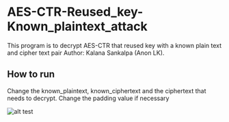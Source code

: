 # AES-CTR-Reused_key-Known_plaintext_attack
This program is to decrypt  AES-CTR that reused key with a known plain text and cipher text pair
Author: Kalana Sankalpa (Anon LK).<br />

## How to run 
Change the known_plaintext, known_ciphertext and the ciphertext that needs to decrypt.
Change the padding value if necessary

![alt test](screenshots/usage.png)
